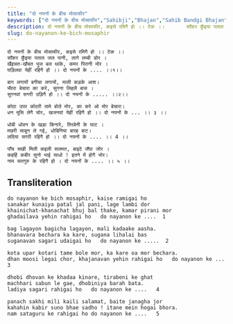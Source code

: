 ```yaml
---
title: "दो नयनों के बीच मोसाफीर"
keywords: ["दो नयनों के बीच मोसाफीर","Sahibji","Bhajan","Sahib Bandgi Bhajan","Sant Kabir Bhajan","bhajan lyrics","साहिब बंदगी भजन","भजन"]
description: दो नयनों के बीच मोसाफीर, कइसे रमिगै हो ।। टेक ।।       साँकर कुँइया पताल जल पानी, लागे लम्बी डोर ।       खैंइचत-खँचत भुज बल थाके, कमर पिरानी मोर ।
slug: do-nayanon-ke-bich-mosaphir
---
```


  
    दो नयनों के बीच मोसाफीर, कइसे रमिगै हो ।। टेक ।।  
    साँकर कुँइया पताल जल पानी, लागे लम्बी डोर ।  
    खैंइचत-खँचत भुज बल थाके, कमर पिरानी मोर ।  
    घड़िलवा येहीं रहिगै हो ।। दो नयनों के .... ।।१।।  
  
    बाग लगायों बगीचा लगायों, माली कड़के आश।  
    भँवरा बेचारा का करे, सुगना लिहलै बास ।  
    सुगनवां सगरी उड़िगै हो ।। दो नयनों के ..... ।।२।।  
  
    कोठा उपर कोठरी तामे बोले मोर, का करे ओ मोर बेचारा।  
    धन मूसि लेगै चोर, खजनवां येहीं रहिगै हो ।। दो नयनों के ... ।। ३ ।।  
  
    धोबी धोवन के खड़ा किनारे, तिरबेनी के घाट ।  
    मछरी साबुन ले गई, धोबिनिया बारह बाट।  
    लदिया सगरी रहिगै हो ।। दो नयनों के .... ।। 4 ।।  
  
    पाँच सखी मिली कइली सलमत, बाइठे जँघा जोर ।  
    कहहिं कबीर सुनो भाई साधो ! इतने में होगै भोर।  
    नाम सतगुरु के रहिगै हो । दो नयनों के .... ।। ५ ।।  


## Transliteration

  
    do nayanon ke bich mosaphir, kaise ramigai ho      
    sanakar kunaiya patal jal pani, lage lambi dor  
    khainichat-khanachat bhuj bal thake, kamar pirani mor  
    ghadailava yehin rahigai ho   do nayanon ke ....  1   
  
    bag lagayon bagicha lagayon, mali kadaake aasha.  
    bhanavara bechara ka kare, sugana lihalai bas  
    suganavan sagari udaigai ho   do nayanon ke .....  2   
  
    kota upar kotari tame bole mor, ka kare oa mor bechara.  
    dhan moosi legai chor, khajanavan yehin rahigai ho   do nayanon ke ...   3    
  
    dhobi dhovan ke khadaa kinare, tirabeni ke ghat  
    machhari sabun le gae, dhobiniya barah bata.  
    ladiya sagari rahigai ho   do nayanon ke ....   4    
  
    panach sakhi mili kaili salamat, baite janagha jor  
    kahahin kabir suno bhae sadho ! itane mein hogai bhora.  
    nam sataguru ke rahigai ho do nayanon ke ....   5    

  